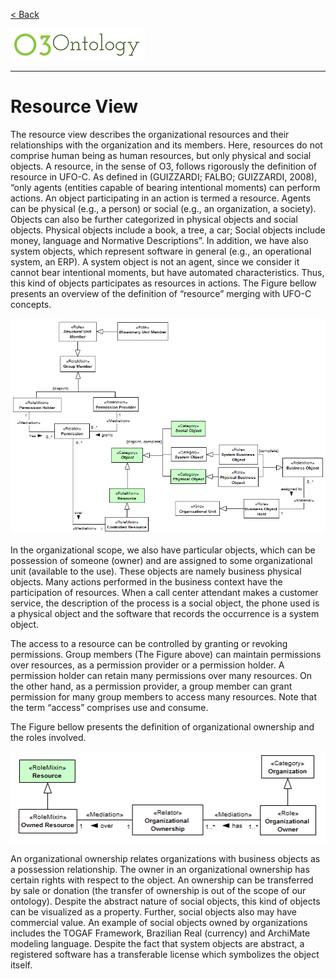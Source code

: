 [< Back](../README.md)

![](../logo/logo.png)

---

# Resource View

The resource view describes the organizational resources and their relationships with the organization and its members. Here, resources do not comprise human being as human resources, but only physical and social objects. A resource, in the sense of O3, follows rigorously the definition of resource in UFO-C. As defined in (GUIZZARDI; FALBO; GUIZZARDI, 2008), “only agents (entities capable of bearing intentional moments) can perform actions. An object participating in an action is termed a resource. Agents can be physical (e.g., a person) or social (e.g., an organization, a society). Objects can also be further categorized in physical objects and social objects. Physical objects include a book, a tree, a car; Social objects include money, language and Normative Descriptions”. In addition, we have also system objects, which represent software in general (e.g., an operational system, an ERP). A system object is not an agent, since we consider it cannot bear intentional moments, but have automated characteristics. Thus, this kind of objects participates as resources in actions. The Figure bellow presents an overview of the definition of “resource” merging with UFO-C concepts. 

![](images/figure60_resource_access_and_categorization.png)

In the organizational scope, we also have particular objects, which can be possession of someone (owner) and are assigned to some organizational unit (available to the use). These objects are namely business physical objects. Many actions performed in the business context have the participation of resources. When a call center attendant makes a customer service, the description of the process is a social object, the phone used is a physical object and the software that records the occurrence is a system object. 

The access to a resource can be controlled by granting or revoking permissions. Group members (The Figure above) can maintain permissions over resources, as a permission provider or a permission holder. A permission holder can retain many permissions over many resources. On the other hand, as a permission provider, a group member can grant permission for many group members to access many resources. Note that the term “access” comprises use and consume.

The Figure bellow presents the definition of organizational ownership and the roles involved.

![](images/figure61_organizational_ownership.png)

An organizational ownership relates organizations with business objects as a possession relationship. The owner in an organizational ownership has certain rights with respect to the object. An ownership can be transferred by sale or donation (the transfer of ownership is out of the scope of our ontology). Despite the abstract nature of social objects, this kind of objects can be visualized as a property. Further, social objects also may have commercial value. An example of social objects owned by organizations includes the TOGAF Framework, Brazilian Real (currency) and ArchiMate modeling language. Despite the fact that system objects are abstract, a registered software has a transferable license which symbolizes the object itself.
